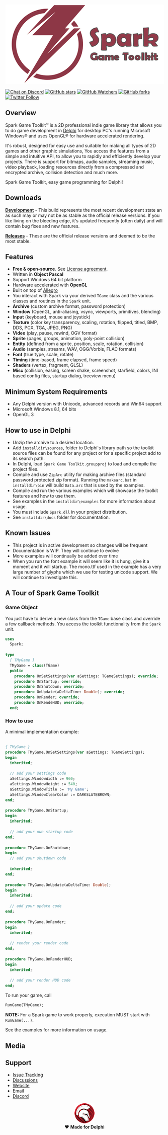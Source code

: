 <a href="https://tinybiggames.com" target="_blank">![Spark Logo](media/logo.png)</a>

[![Chat on Discord](https://img.shields.io/discord/754884471324672040.svg?logo=discord)](https://discord.gg/tPWjMwK) [![GitHub stars](https://img.shields.io/github/stars/tinyBigGAMES/SparkGameToolkit?style=social)](https://github.com/tinyBigGAMES/SparkGameToolkit/stargazers) [![GitHub Watchers](https://img.shields.io/github/watchers/tinyBigGAMES/SparkGameToolkit?style=social)](https://github.com/tinyBigGAMES/SparkGameToolkit/network/members) [![GitHub forks](https://img.shields.io/github/forks/tinyBigGAMES/SparkGameToolkit?style=social)](https://github.com/tinyBigGAMES/SparkGameToolkit/network/members)
[![Twitter Follow](https://img.shields.io/twitter/follow/tinyBigGAMES?style=social)](https://twitter.com/tinyBigGAMES)

## Overview
Spark Game Toolkit&trade; is a 2D professional indie game library that allows you to do game development in <a href="https://www.embarcadero.com/products/delphi" target="_blank">Delphi</a> for desktop PC's running Microsoft Windows® and uses OpenGL® for hardware accelerated rendering.

It's robust, designed for easy use and suitable for making all types of 2D games and other graphic simulations, You access the features from a simple and intuitive API, to allow you to rapidly and efficiently develop your projects. There is support for bitmaps, audio samples, streaming music, video playback, loading resources directly from a compressed and encrypted archive, collision detection and much more.

Spark Game Toolkit, easy game programming for Delphi!

## Downloads
<a href="https://github.com/tinyBigGAMES/SparkGameToolkit/archive/refs/heads/main.zip" target="_blank">**Development**</a> - This build represents the most recent development state an as such may or may not be as stable as the official release versions. If you like living on the bleeding edge, it's updated frequently (often daily) and will contain bug fixes and new features.

<a href="https://github.com/tinyBigGAMES/SparkGameToolkit/releases" target="_blank">**Releases**</a> - These are the official release versions and deemed to be the most stable.

## Features
- **Free & open-source**. See <a href="https://github.com/tinyBigGAMES/SparkGameToolkit/blob/main/LICENSE" target="_blank">License agreement</a>.
- Written in **Object Pascal**
- Support Windows 64 bit platform
- Hardware accelerated with **OpenGL**
- Built on top of <a href="https://github.com/liballeg/allegro5" target="_blank">Allegro</a>
- You interact with Spark via your derived `TGame` class and the various classes and routines in the `Spark` unit.
- **Archive** (custom archive format, password protection)
- **Window** (OpenGL, anti-aliasing, vsync, viewports, primitives, blending)
- **Input** (keyboard, mouse and joystick)
- **Texture** (color key transparency, scaling, rotation, flipped, titled,  BMP, DDS, PCX, TGA, JPEG, PNG)
- **Video** (play, pause, rewind, OGV format)
- **Sprite** (pages, groups, animation, poly-point collision)
- **Entity** (defined from a sprite, position, scale, rotation, collision)
- **Audio** (samples, streams, WAV, OGG/Vorbis, FLAC formats)
- **Font** (true type, scale, rotate)
- **Timing** (time-based, frame elapsed, frame speed)
- **Shaders** (vertex, fragment, GLSL)
- **Misc** (collision, easing, screen shake, screenshot, starfield, colors, INI based config files, startup dialog, treeview menu)

## Minimum System Requirements
- Any Delphi version with Unicode, advanced records and Win64 support
- Microsoft Windows 8.1, 64 bits
- OpenGL 3

## How to use in Delphi
- Unzip the archive to a desired location.
- Add `installdir\sources`, folder to Delphi's library path so the toolkit source files can be found for any project or for a specific project add to its search path.
- In Delphi, load `Spark Game Toolkit.groupproj` to load and compile the project files.
- Compile and use `ZipArc` utility for making archive files (standard password protected zip format). Running the `makearc.bat` in `installdir\bin` will build `Data.arc` that is used by the examples.
- Compile and run the various examples which will showcase the toolkit features and how to use them.
- See examples in the `installdir\examples` for more information about usage.
- You must include `Spark.dll` in your project distribution.
- See `installdir\docs` folder for documentation.

## Known Issues
- This project is in active development so changes will be frequent 
- Documentation is WIP. They will continue to evolve
- More examples will continually be added over time
- When you run the font example it will seem like it is hung, give it a moment and it will startup. The mono.ttf used in the example has a very large number of glyphs which we use for testing unicode support. We will continue to investigate this.

## A Tour of Spark Game Toolkit
### Game Object
You just have to derive a new class from the `TGame` base class and override a few callback methods. You access the toolkit functionality from the `Spark` unit.
```pascal
uses
  Spark;

type
  { TMyGame }
  TMyGame = class(TGame)
  public
    procedure OnSetSettings(var aSettings: TGameSettings); override;
    procedure OnStartup; override;
    procedure OnShutdown; override;
    procedure OnUpdate(aDeltaTime: Double); override;
    procedure OnRender; override;
    procedure OnRendeHUD; override;
  end;
```
### How to use
A minimal implementation example:
```pascal

{ TMyGame }
procedure TMyGame.OnSetSettings(var aSettings: TGameSettings);
begin
  inherited;
  
  // add your settings code  
  aSettings.WindowWidth := 960;
  aSettings.WindowHeight := 540;
  aSettings.WindowTitle := 'My Game';
  aSettings.WindowClearColor := DARKSLATEBROWN;  
end;

procedure TMyGame.OnStartup;
begin
  inherited;
  
  // add your own startup code
end;

procedure TMyGame.OnShutdown;
begin
  // add your shutdown code
  
  inherited;
end;

procedure TMyGame.OnUpdate(aDeltaTime: Double);
begin
  inherited;
  
  // add your update code
end;

procedure TMyGame.OnRender;
begin
  inherited;
  
  // render your render code
end;

procedure TMyGame.OnRenderHUD;
begin
  inherited;
  
  // add your render HUD code 
end;
```
To run your game, call
```pascal
RunGame(TMyGame);
```
**NOTE:** For a Spark game to work properly, execution MUST start with `RunGame(...)`.

See the examples for more information on usage.

## Media


## Support
- <a href="https://github.com/tinyBigGAMES/SparkGameToolkit/issues" target="_blank">Issue Tracking</a>
- <a href="https://github.com/tinyBigGAMES/SparkGameToolkit/discussions" target="_blank">Discussions</a>
- <a href="https://tinybiggames.com" target="_blank">Website</a>
- <a href="mailto:support@tinybiggames.com" target="_blank">Email</a>
- <a href="https://discord.gg/tPWjMwK" target="_blank">Discord</a>


<p align="center">
 <a href="https://www.embarcadero.com/products/delphi" target="_blank"><img src="media/delphi.png"></a><br/>
 ♥ <b>Made for Delphi</b>
</p>